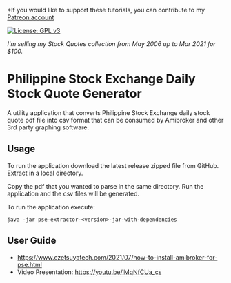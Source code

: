 *If you would like to support these tutorials, you can contribute to my [Patreon account](https://patreon.com/czetsuya)

[![License: GPL v3](https://img.shields.io/badge/License-GPLv3-blue.svg)](https://www.gnu.org/licenses/gpl-3.0)

*I'm selling my Stock Quotes collection from May 2006 up to Mar 2021 for $100.*

# Philippine Stock Exchange Daily Stock Quote Generator

A utility application that converts Philippine Stock Exchange daily stock quote pdf file into csv format that can be 
consumed by Amibroker and other 3rd party graphing software.

## Usage

To run the application download the latest release zipped file from GitHub. Extract in a local directory.

Copy the pdf that you wanted to parse in the same directory. Run the application and the csv files will be generated.

To run the application execute:

```
java -jar pse-extractor-<version>-jar-with-dependencies
```
## User Guide

- https://www.czetsuyatech.com/2021/07/how-to-install-amibroker-for-pse.html
- Video Presentation: https://youtu.be/lMqNfCUa_cs
